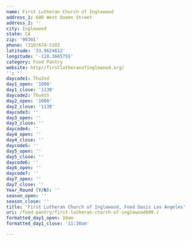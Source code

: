 ```yaml
---
name: First Lutheran Church of Inglewood
address_1: 600 West Queen Street
address_2: ''
city: Inglewood
state: CA
zip: '90301'
phone: (310)674-5103
latitude: '33.9624612'
longitude: '-118.3665755'
category: Food Pantry
website: http//firstlutheranofinglewood.org/
'': ''
daycode1: Thu2nd
day1_open: '1000'
day1_close: '1130'
daycode2: Thu4th
day2_open: '1000'
day2_close: '1130'
daycode3: ''
day3_open: ''
day3_close: ''
daycode4: ''
day4_open: ''
day4_close: ''
daycode5: ''
day5_open: ''
day5_close: ''
daycode6: ''
day6_open: ''
daycode7: ''
day7_open: ''
day7_close: ''
Year_Round (Y/N): ''
season_open: ''
season_close: ''
title: 'First Lutheran Church of Inglewood, Food Oasis Los Angeles'
uri: /food-pantry/first-lutheran-church-of-inglewood600-/
formatted_day1_open: 10am
formatted_day1_close: '11:30am'

---
```

